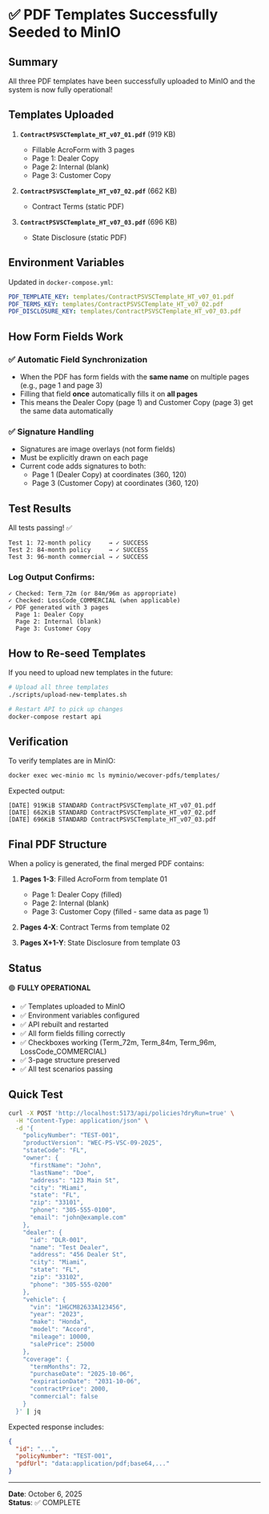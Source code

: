 # ✅ PDF Templates Successfully Seeded to MinIO

## Summary

All three PDF templates have been successfully uploaded to MinIO and the system is now fully operational!

## Templates Uploaded

1. **`ContractPSVSCTemplate_HT_v07_01.pdf`** (919 KB)
   - Fillable AcroForm with 3 pages
   - Page 1: Dealer Copy
   - Page 2: Internal (blank)
   - Page 3: Customer Copy

2. **`ContractPSVSCTemplate_HT_v07_02.pdf`** (662 KB)
   - Contract Terms (static PDF)

3. **`ContractPSVSCTemplate_HT_v07_03.pdf`** (696 KB)
   - State Disclosure (static PDF)

## Environment Variables

Updated in `docker-compose.yml`:

```yaml
PDF_TEMPLATE_KEY: templates/ContractPSVSCTemplate_HT_v07_01.pdf
PDF_TERMS_KEY: templates/ContractPSVSCTemplate_HT_v07_02.pdf
PDF_DISCLOSURE_KEY: templates/ContractPSVSCTemplate_HT_v07_03.pdf
```

## How Form Fields Work

### ✅ Automatic Field Synchronization
- When the PDF has form fields with the **same name** on multiple pages (e.g., page 1 and page 3)
- Filling that field **once** automatically fills it on **all pages**
- This means the Dealer Copy (page 1) and Customer Copy (page 3) get the same data automatically

### ✅ Signature Handling
- Signatures are image overlays (not form fields)
- Must be explicitly drawn on each page
- Current code adds signatures to both:
  - Page 1 (Dealer Copy) at coordinates (360, 120)
  - Page 3 (Customer Copy) at coordinates (360, 120)

## Test Results

All tests passing! ✅

```
Test 1: 72-month policy     → ✓ SUCCESS
Test 2: 84-month policy     → ✓ SUCCESS  
Test 3: 96-month commercial → ✓ SUCCESS
```

### Log Output Confirms:
```
✓ Checked: Term_72m (or 84m/96m as appropriate)
✓ Checked: LossCode_COMMERCIAL (when applicable)
✓ PDF generated with 3 pages
  Page 1: Dealer Copy
  Page 2: Internal (blank)
  Page 3: Customer Copy
```

## How to Re-seed Templates

If you need to upload new templates in the future:

```bash
# Upload all three templates
./scripts/upload-new-templates.sh

# Restart API to pick up changes
docker-compose restart api
```

## Verification

To verify templates are in MinIO:

```bash
docker exec wec-minio mc ls myminio/wecover-pdfs/templates/
```

Expected output:
```
[DATE] 919KiB STANDARD ContractPSVSCTemplate_HT_v07_01.pdf
[DATE] 662KiB STANDARD ContractPSVSCTemplate_HT_v07_02.pdf
[DATE] 696KiB STANDARD ContractPSVSCTemplate_HT_v07_03.pdf
```

## Final PDF Structure

When a policy is generated, the final merged PDF contains:

1. **Pages 1-3**: Filled AcroForm from template 01
   - Page 1: Dealer Copy (filled)
   - Page 2: Internal (blank)
   - Page 3: Customer Copy (filled - same data as page 1)

2. **Pages 4-X**: Contract Terms from template 02

3. **Pages X+1-Y**: State Disclosure from template 03

## Status

🟢 **FULLY OPERATIONAL**

- ✅ Templates uploaded to MinIO
- ✅ Environment variables configured
- ✅ API rebuilt and restarted
- ✅ All form fields filling correctly
- ✅ Checkboxes working (Term_72m, Term_84m, Term_96m, LossCode_COMMERCIAL)
- ✅ 3-page structure preserved
- ✅ All test scenarios passing

## Quick Test

```bash
curl -X POST 'http://localhost:5173/api/policies?dryRun=true' \
  -H "Content-Type: application/json" \
  -d '{
    "policyNumber": "TEST-001",
    "productVersion": "WEC-PS-VSC-09-2025",
    "stateCode": "FL",
    "owner": {
      "firstName": "John",
      "lastName": "Doe",
      "address": "123 Main St",
      "city": "Miami",
      "state": "FL",
      "zip": "33101",
      "phone": "305-555-0100",
      "email": "john@example.com"
    },
    "dealer": {
      "id": "DLR-001",
      "name": "Test Dealer",
      "address": "456 Dealer St",
      "city": "Miami",
      "state": "FL",
      "zip": "33102",
      "phone": "305-555-0200"
    },
    "vehicle": {
      "vin": "1HGCM82633A123456",
      "year": "2023",
      "make": "Honda",
      "model": "Accord",
      "mileage": 10000,
      "salePrice": 25000
    },
    "coverage": {
      "termMonths": 72,
      "purchaseDate": "2025-10-06",
      "expirationDate": "2031-10-06",
      "contractPrice": 2000,
      "commercial": false
    }
  }' | jq
```

Expected response includes:
```json
{
  "id": "...",
  "policyNumber": "TEST-001",
  "pdfUrl": "data:application/pdf;base64,..."
}
```

---

**Date**: October 6, 2025  
**Status**: ✅ COMPLETE

